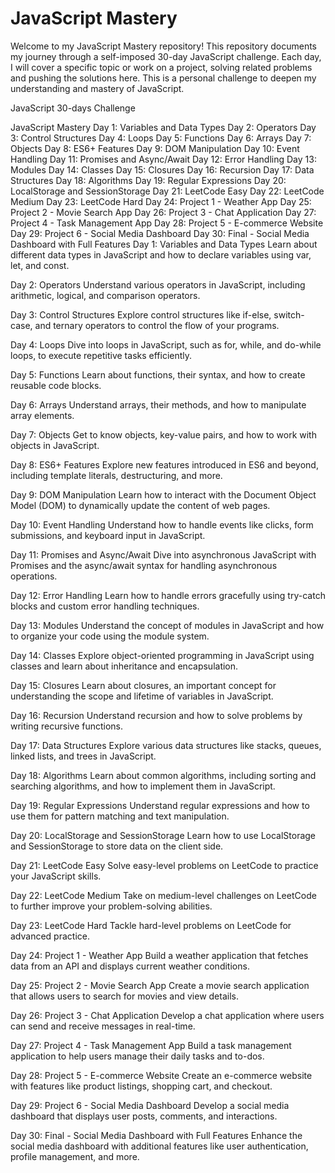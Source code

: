 # **JavaScript Mastery**
Welcome to my JavaScript Mastery repository! This repository documents my journey through a self-imposed 30-day JavaScript challenge. Each day, I will cover a specific topic or work on a project, solving related problems and pushing the solutions here. This is a personal challenge to deepen my understanding and mastery of JavaScript.

JavaScript 30-days Challenge

JavaScript Mastery
Day 1: Variables and Data Types
Day 2: Operators
Day 3: Control Structures
Day 4: Loops
Day 5: Functions
Day 6: Arrays
Day 7: Objects
Day 8: ES6+ Features
Day 9: DOM Manipulation
Day 10: Event Handling
Day 11: Promises and Async/Await
Day 12: Error Handling
Day 13: Modules
Day 14: Classes
Day 15: Closures
Day 16: Recursion
Day 17: Data Structures
Day 18: Algorithms
Day 19: Regular Expressions
Day 20: LocalStorage and SessionStorage
Day 21: LeetCode Easy
Day 22: LeetCode Medium
Day 23: LeetCode Hard
Day 24: Project 1 - Weather App
Day 25: Project 2 - Movie Search App
Day 26: Project 3 - Chat Application
Day 27: Project 4 - Task Management App
Day 28: Project 5 - E-commerce Website
Day 29: Project 6 - Social Media Dashboard
Day 30: Final - Social Media Dashboard with Full Features
Day 1: Variables and Data Types
Learn about different data types in JavaScript and how to declare variables using var, let, and const.

Day 2: Operators
Understand various operators in JavaScript, including arithmetic, logical, and comparison operators.

Day 3: Control Structures
Explore control structures like if-else, switch-case, and ternary operators to control the flow of your programs.

Day 4: Loops
Dive into loops in JavaScript, such as for, while, and do-while loops, to execute repetitive tasks efficiently.

Day 5: Functions
Learn about functions, their syntax, and how to create reusable code blocks.

Day 6: Arrays
Understand arrays, their methods, and how to manipulate array elements.

Day 7: Objects
Get to know objects, key-value pairs, and how to work with objects in JavaScript.

Day 8: ES6+ Features
Explore new features introduced in ES6 and beyond, including template literals, destructuring, and more.

Day 9: DOM Manipulation
Learn how to interact with the Document Object Model (DOM) to dynamically update the content of web pages.

Day 10: Event Handling
Understand how to handle events like clicks, form submissions, and keyboard input in JavaScript.

Day 11: Promises and Async/Await
Dive into asynchronous JavaScript with Promises and the async/await syntax for handling asynchronous operations.

Day 12: Error Handling
Learn how to handle errors gracefully using try-catch blocks and custom error handling techniques.

Day 13: Modules
Understand the concept of modules in JavaScript and how to organize your code using the module system.

Day 14: Classes
Explore object-oriented programming in JavaScript using classes and learn about inheritance and encapsulation.

Day 15: Closures
Learn about closures, an important concept for understanding the scope and lifetime of variables in JavaScript.

Day 16: Recursion
Understand recursion and how to solve problems by writing recursive functions.

Day 17: Data Structures
Explore various data structures like stacks, queues, linked lists, and trees in JavaScript.

Day 18: Algorithms
Learn about common algorithms, including sorting and searching algorithms, and how to implement them in JavaScript.

Day 19: Regular Expressions
Understand regular expressions and how to use them for pattern matching and text manipulation.

Day 20: LocalStorage and SessionStorage
Learn how to use LocalStorage and SessionStorage to store data on the client side.

Day 21: LeetCode Easy
Solve easy-level problems on LeetCode to practice your JavaScript skills.

Day 22: LeetCode Medium
Take on medium-level challenges on LeetCode to further improve your problem-solving abilities.

Day 23: LeetCode Hard
Tackle hard-level problems on LeetCode for advanced practice.

Day 24: Project 1 - Weather App
Build a weather application that fetches data from an API and displays current weather conditions.

Day 25: Project 2 - Movie Search App
Create a movie search application that allows users to search for movies and view details.

Day 26: Project 3 - Chat Application
Develop a chat application where users can send and receive messages in real-time.

Day 27: Project 4 - Task Management App
Build a task management application to help users manage their daily tasks and to-dos.

Day 28: Project 5 - E-commerce Website
Create an e-commerce website with features like product listings, shopping cart, and checkout.

Day 29: Project 6 - Social Media Dashboard
Develop a social media dashboard that displays user posts, comments, and interactions.

Day 30: Final - Social Media Dashboard with Full Features
Enhance the social media dashboard with additional features like user authentication, profile management, and more.
